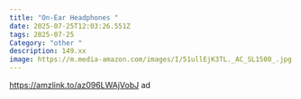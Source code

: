 ```yaml
---
title: "On-Ear Headphones "
date: 2025-07-25T12:03:26.551Z
tags: 2025-07-25
Category: "other "
description: 149.xx
image: https://m.media-amazon.com/images/I/51ullEjK3TL._AC_SL1500_.jpg
---
```

https://amzlink.to/az096LWAjVobJ ad